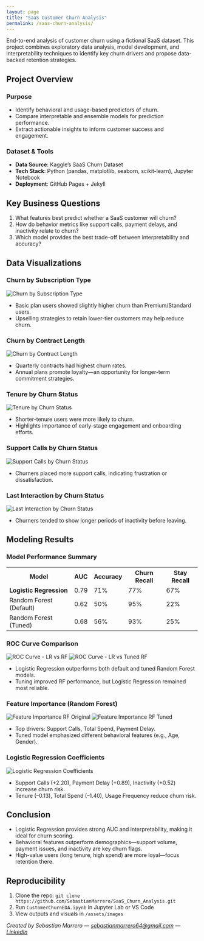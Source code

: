 ```yaml
---
layout: page
title: "SaaS Customer Churn Analysis"
permalink: /saas-churn-analysis/
---
```


<p>End-to-end analysis of customer churn using a fictional SaaS dataset. This project combines exploratory data analysis, model development, and interpretability techniques to identify key churn drivers and propose data-backed retention strategies.</p>

<h2>Project Overview</h2>
<h3>Purpose</h3>
<ul>
  <li>Identify behavioral and usage-based predictors of churn.</li>
  <li>Compare interpretable and ensemble models for prediction performance.</li>
  <li>Extract actionable insights to inform customer success and engagement.</li>
</ul>

<h3>Dataset & Tools</h3>
<ul>
  <li><strong>Data Source</strong>: Kaggle’s SaaS Churn Dataset</li>
  <li><strong>Tech Stack</strong>: Python (pandas, matplotlib, seaborn, scikit-learn), Jupyter Notebook</li>
  <li><strong>Deployment</strong>: GitHub Pages + Jekyll</li>
</ul>

<h2>Key Business Questions</h2>
<ol>
  <li>What features best predict whether a SaaS customer will churn?</li>
  <li>How do behavior metrics like support calls, payment delays, and inactivity relate to churn?</li>
  <li>Which model provides the best trade-off between interpretability and accuracy?</li>
</ol>

<h2>Data Visualizations</h2>

<h3>Churn by Subscription Type</h3>
<img src="{{ site.baseurl }}/assets/images/ChurnBySubscriptionType.png" alt="Churn by Subscription Type">
<ul>
  <li>Basic plan users showed slightly higher churn than Premium/Standard users.</li>
  <li>Upselling strategies to retain lower-tier customers may help reduce churn.</li>
</ul>

<h3>Churn by Contract Length</h3>
<img src="{{ site.baseurl }}/assets/images/ChurnByContractLength.png" alt="Churn by Contract Length">
<ul>
  <li>Quarterly contracts had highest churn rates.</li>
  <li>Annual plans promote loyalty—an opportunity for longer-term commitment strategies.</li>
</ul>

<h3>Tenure by Churn Status</h3>
<img src="{{ site.baseurl }}/assets/images/TenureBoxplot.png" alt="Tenure by Churn Status">
<ul>
  <li>Shorter-tenure users were more likely to churn.</li>
  <li>Highlights importance of early-stage engagement and onboarding efforts.</li>
</ul>

<h3>Support Calls by Churn Status</h3>
<img src="{{ site.baseurl }}/assets/images/SupportCallsBoxplot.png" alt="Support Calls by Churn Status">
<ul>
  <li>Churners placed more support calls, indicating frustration or dissatisfaction.</li>
</ul>

<h3>Last Interaction by Churn Status</h3>
<img src="{{ site.baseurl }}/assets/images/LastInteractionBoxplot.png" alt="Last Interaction by Churn Status">
<ul>
  <li>Churners tended to show longer periods of inactivity before leaving.</li>
</ul>

<h2>Modeling Results</h2>
<h3>Model Performance Summary</h3>
<table>
  <tr><th>Model</th><th>AUC</th><th>Accuracy</th><th>Churn Recall</th><th>Stay Recall</th></tr>
  <tr><td><strong>Logistic Regression</strong></td><td>0.79</td><td>71%</td><td>77%</td><td>67%</td></tr>
  <tr><td>Random Forest (Default)</td><td>0.62</td><td>50%</td><td>95%</td><td>22%</td></tr>
  <tr><td>Random Forest (Tuned)</td><td>0.68</td><td>56%</td><td>93%</td><td>25%</td></tr>
</table>

<h3>ROC Curve Comparison</h3>
<img src="{{ site.baseurl }}/assets/images/ROC_LR_RF_Comparison.png" alt="ROC Curve - LR vs RF">
<img src="{{ site.baseurl }}/assets/images/ROC_LR_RFT_Comparison.png" alt="ROC Curve - LR vs Tuned RF">
<ul>
  <li>Logistic Regression outperforms both default and tuned Random Forest models.</li>
  <li>Tuning improved RF performance, but Logistic Regression remained most reliable.</li>
</ul>

<h3>Feature Importance (Random Forest)</h3>
<img src="{{ site.baseurl }}/assets/images/FeatureImportance_RF_Orig.png" alt="Feature Importance RF Original">
<img src="{{ site.baseurl }}/assets/images/FeatureImportance_RF_Tuned.png" alt="Feature Importance RF Tuned">
<ul>
  <li>Top drivers: Support Calls, Total Spend, Payment Delay.</li>
  <li>Tuned model emphasized different behavioral features (e.g., Age, Gender).</li>
</ul>

<h3>Logistic Regression Coefficients</h3>
<img src="{{ site.baseurl }}/assets/images/LogisticRegressionCoefficients.png" alt="Logistic Regression Coefficients">
<ul>
  <li>Support Calls (+2.20), Payment Delay (+0.89), Inactivity (+0.52) increase churn risk.</li>
  <li>Tenure (–0.13), Total Spend (–1.40), Usage Frequency reduce churn risk.</li>
</ul>

<h2>Conclusion</h2>
<ul>
  <li>Logistic Regression provides strong AUC and interpretability, making it ideal for churn scoring.</li>
  <li>Behavioral features outperform demographics—support volume, payment issues, and inactivity are key churn flags.</li>
  <li>High-value users (long tenure, high spend) are more loyal—focus retention there.</li>
</ul>

<h2>Reproducibility</h2>
<ol>
  <li>Clone the repo: <code>git clone https://github.com/SebastianMarrero/SaaS_Churn_Analysis.git</code></li>
  <li>Run <code>CustomerChurnEDA.ipynb</code> in Jupyter Lab or VS Code</li>
  <li>View outputs and visuals in <code>/assets/images</code></li>
</ol>

<p><em>Created by Sebastian Marrero — <a href="mailto:sebastianmarrero64@gmail.com">sebastianmarrero64@gmail.com</a> — <a href="https://linkedin.com/in/sebastianmarrero">LinkedIn</a></em></p>
